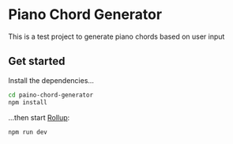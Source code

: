 # Piano Chord Generator

This is a test project to generate piano chords based on user input


## Get started

Install the dependencies...

```bash
cd paino-chord-generator
npm install
```

...then start [Rollup](https://rollupjs.org):

```bash
npm run dev
```
